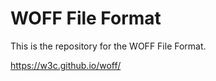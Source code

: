 
# WOFF File Format

This is the repository for the WOFF File Format.


https://w3c.github.io/woff/
